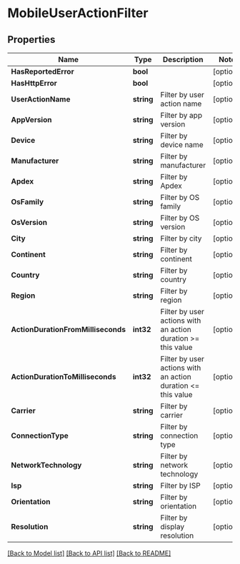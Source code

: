 # MobileUserActionFilter

## Properties

Name | Type | Description | Notes
------------ | ------------- | ------------- | -------------
**HasReportedError** | **bool** |  | [optional] 
**HasHttpError** | **bool** |  | [optional] 
**UserActionName** | **string** | Filter by user action name | [optional] 
**AppVersion** | **string** | Filter by app version | [optional] 
**Device** | **string** | Filter by device name | [optional] 
**Manufacturer** | **string** | Filter by manufacturer | [optional] 
**Apdex** | **string** | Filter by Apdex | [optional] 
**OsFamily** | **string** | Filter by OS family | [optional] 
**OsVersion** | **string** | Filter by OS version | [optional] 
**City** | **string** | Filter by city | [optional] 
**Continent** | **string** | Filter by continent | [optional] 
**Country** | **string** | Filter by country | [optional] 
**Region** | **string** | Filter by region | [optional] 
**ActionDurationFromMilliseconds** | **int32** | Filter by user actions with an action duration &gt;&#x3D; this value | [optional] 
**ActionDurationToMilliseconds** | **int32** | Filter by user actions with an action duration &lt;&#x3D; this value | [optional] 
**Carrier** | **string** | Filter by carrier | [optional] 
**ConnectionType** | **string** | Filter by connection type | [optional] 
**NetworkTechnology** | **string** | Filter by network technology | [optional] 
**Isp** | **string** | Filter by ISP | [optional] 
**Orientation** | **string** | Filter by orientation | [optional] 
**Resolution** | **string** | Filter by display resolution | [optional] 

[[Back to Model list]](../README.md#documentation-for-models) [[Back to API list]](../README.md#documentation-for-api-endpoints) [[Back to README]](../README.md)


